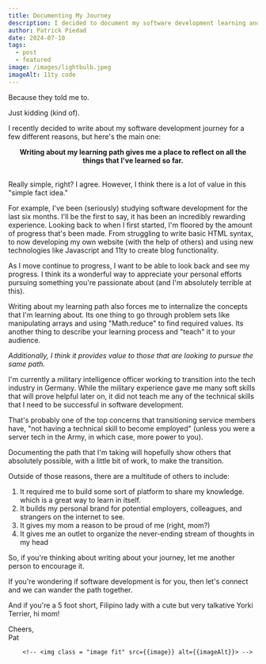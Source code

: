 ```yaml
---
title: Documenting My Journey
description: I decided to document my software development learning and here's why I think its important.
author: Patrick Piedad
date: 2024-07-10
tags:
  - post
  - featured
image: /images/lightbulb.jpeg
imageAlt: 11ty code
---
```


Because they told me to.

Just kidding (kind of).

I recently decided to write about my software development journey for a few different reasons, but here's the main one:

<center>
<b>Writing about my learning path gives me a place to reflect on all the things that I've learned so far.</b>
</center>
<br>

Really simple, right? I agree. However, I think there is a lot of value in this "simple fact idea."

For example, I've been (seriously) studying software development for the last six months. I'll be the first to say, it has been an incredibly rewarding experience. Looking back to when I first started, I'm floored by the amount of progress that's been made. From struggling to write basic HTML syntax, to now developing my own website (with the help of others) and using new technologies like Javascript and 11ty to create blog functionality.

As I move continue to progress, I want to be able to look back and see my progress. I think its a wonderful way to appreciate your personal efforts pursuing something you're passionate about (and I'm absolutely terrible at this).

Writing about my learning path also forces me to internalize the concepts that I'm learning about. Its one thing to go through problem sets like manipulating arrays and using "Math.reduce" to find required values. Its another thing to describe your learning process and "teach" it to your audience.

<i>Additionally, I think it provides value to those that are looking to pursue the same path. </i>

I'm currently a military intelligence officer working to transition into the tech industry in Germany. While the military experience gave me many soft skills that will prove helpful later on, it did not teach me any of the technical skills that I need to be successful in software development.

That's probably one of the top concerns that transitioning service members have, "not having a technical skill to become employed" (unless you were a server tech in the Army, in which case, more power to you).

Documenting the path that I'm taking will hopefully show others that absolutely possible, with a little bit of work, to make the transition. 

Outside of those reasons, there are a multitude of others to include:

<ol>
<li> It required me to build some sort of platform to share my knowledge. which is a great way to learn in itself.</li>
<li> It builds my personal brand for potential employers, colleagues, and strangers on the internet to see.</li>
<li> It gives my mom a reason to be proud of me (right, mom?) </li>
<li> It gives me an outlet to organize the never-ending stream of thoughts in my head</li>
</ol>

So, if you're thinking about writing about your journey, let me another person to encourage it.

If you're wondering if software development is for you, then let's connect and we can wander the path together. 

And if you're a 5 foot short, Filipino lady with a cute but very talkative Yorki Terrier, hi mom!

Cheers,
<br>
Pat







		<!-- <img class = "image fit" src={{image}} alt={{imageAlt}}> -->




